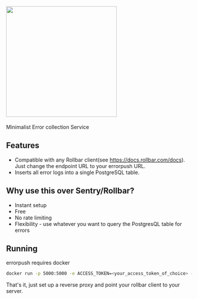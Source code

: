 # <img width="300" src="https://user-images.githubusercontent.com/2439255/132557116-8b47acdc-d259-492f-9c36-c18ac41c8826.png">
Minimalist Error collection Service

## Features
- Compatible with any Rollbar client(see https://docs.rollbar.com/docs). Just change the endpoint URL to your errorpush URL.
- Inserts all error logs into a single PostgreSQL table.

## Why use this over Sentry/Rollbar?
- Instant setup
- Free
- No rate limiting
- Flexibility - use whatever you want to query the PostgresQL table for errors

## Running
errorpush requires docker

```bash
docker run -p 5000:5000 -e ACCESS_TOKEN=<your_access_token_of_choice> -e POSTGRES_URI=postgres://username:password@yourhost.com/yourdb hauxir/errorpush:latest
```
That's it, just set up a reverse proxy and point your rollbar client to your server.
